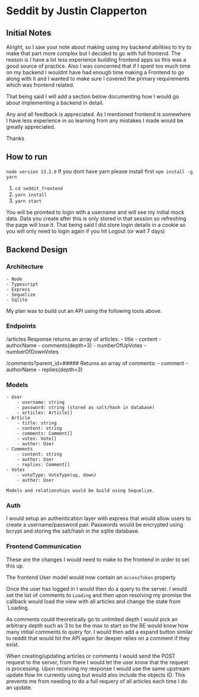 # Seddit by Justin Clapperton

## Initial Notes

Alright, so I saw your note about making using my backend abilities to try to make that part more complex but I decided to go with full frontend.  The reason is I have a lot less experience building frontend apps so this was a good source of practice.  Also I was concerned that if I spent too much time on my backend I wouldnt have had enough time making a Frontend to go along with it and I wanted to make sure I covered the primary requirements which was frontend related. 

That being said I will add a section below documenting how I would go about implementing a backend in detail.  

Any and all feedback is appreciated.  As I mentioned frontend is somewhere I have less experience in so learning from any mistakes I made would be greatly appreciated.  

Thanks

## How to run

`node version 13.2.0`
If you dont have yarn please install first `npm install -g yarn`

1. `cd seddit_frontend`
2. `yarn install`
3. `yarn start`

You will be promted to login with a username and will see my initial mock data.  Data you create after this is only stored in that session so refreshing the page will lose it.  That being said I did store login details in a cookie so you will only need to login again if you hit Logout (or wait 7 days)

## Backend Design

### Architecture
    - Node
    - Typescript
    - Express
    - Sequelize
    - Sqlite

My plan was to build out an API using the following tools above.  

### Endpoints

/articles
    Response returns an array of articles:
        - title
        - content
        - authorName
        - comments(depth=3)
        - numberOfUpVotes
        - numberOfDownVotes

/comments?parent_id=#####
    Returns an array of comments:
        - comment
        - authorName
        - replies(depth=3)

### Models
    - User
        - username: string
        - password: string (stored as salt/hash in database)
        - articles: Article[]
    - Article
        - title: string
        - content: string
        - comments: Comment[]
        - votes: Vote[]
        - author: User
    - Comments
        - content: string
        - author: User
        - replies: Comment[]
    - Votes
        - voteType: VoteType(up, down)
        - author: User

    Models and relationships would be build using Sequelize.  

### Auth

I would setup an authentication layer with express that would allow users to create a username/password pair.  Passwords would be encrypted using bcrypt and storing the salt/hash in the sqlite database.  

### Frontend Communication

These are the changes I would need to make to the frontend in order to set this up. 

The frontend User model would now contain an `accessToken` property 

Once the user has logged in I would then do a query to the server.  I would set the list of comments to `Loading` and then upon resolving my promise the callback would load the view with all articles and change the state from `Loading.

As comments could theoretically go to unlimited depth I would pick an arbitrary depth such as 3 to be the max to start so the BE would know how many initial comments to query for.  I would then add a expand button similar to reddit that would hit the API again for deeper relies on a comment if they exist.

When creating/updating articles or comments I would send the POST request to the server, from there I would let the user know that the request is processing.  Upon receiving my response I would use the same upstream update flow Im currently using but would also include the objects ID.  This prevents me from needing to do a full requery of all articles each time I do an update.  

